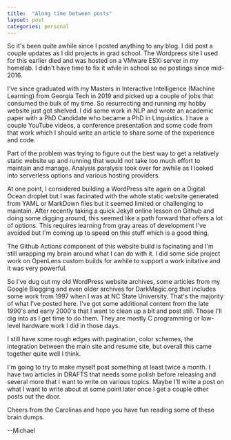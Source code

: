 ```yaml
---
title:  "Along time between posts"
layout: post
categories: personal
---
```


So it's been quite awhile since I posted anything to any blog. I did post a couple
updates as I did projects in grad school. The Wordpress site I used for this earlier
died and was hosted on a VMware ESXi server in my homelab. I didn't have time to fix 
it while in school so no postings since mid-2016.

I've since graduated with my Masters in Interactive Intelligence (Machine Learning)
from Georgia Tech in 2019 and picked up a couple of jobs that consumed the bulk of my 
time. So resurrecting and running my hobby website just got shelved. I did some work
in NLP and wrote an academic paper with a PhD Candidate who became a PhD in Linguistics.
I have a couple YouTube videos, a conference presentation and some code from that work 
which I should write an article to share some of the experience and code.

Part of the problem was trying to figure out the best way to get a relatively static
website up and running that would not take too much effort to maintain and manage.
Analysis paralysis took over for awhile as I looked into serverless options and
various hosting providers.

At one point, I considered building a WordPress site again on a Digital Ocean droplet 
but I was facinated with the whole static website generated from YAML or MarkDown files
but it seemed limited or challenging to maintain. After recently taking a quick
Jekyll online lesson on Github and doing some digging around, this seemed like a
path forward that offers a lot of options. This requires learning from gray areas
of development I've avoided but I'm coming up to speed on this stuff which is a
good thing.

The Github Actions component of this website build is facinating and I'm still
wrapping my brain around what I can do with it. I did some side project work on
OpenLens custom builds for awhile to support a work initative and it was very
powerful.

So I've dug out my old WordPress website archives, some articles from 
my Google Blogging and even older archives for DarkMagic.org that includes
some work from 1997 when I was at NC State University. That's the majority of
what I've posted here. I've got some additional content from the late 1990's
and early 2000's that I want to clean up a bit and post still. Those I'll
dig into as I get time to do them. They are mostly C programming or low-level
hardware work I did in those days.

I still have some rough edges with pagination, color schemes, the integration
between the main site and resume site, but overall this came together quite
well I think.

I'm going to try to make myself post something at least twice a month.
I have two articles in DRAFTS that needs some polish before releasing and
several more that I want to write on various topics.  Maybe I'll write a
post on what I want to write about at some point later once I get a couple
other posts out the door.

Cheers from the Carolinas and hope you have fun reading some of these brain dumps.

--Michael
